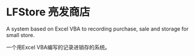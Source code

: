 # LFStore 亮发商店
A system based on Excel VBA to recording purchase, sale and storage for small store.

一个用Excel VBA编写的记录进销存的系统。

																											
